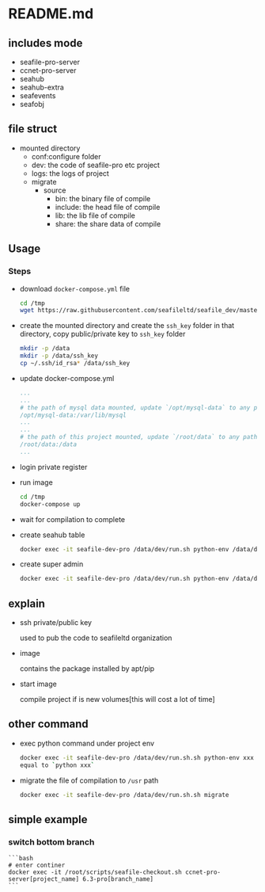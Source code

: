# README.md

## includes mode

* seafile-pro-server
* ccnet-pro-server
* seahub
* seahub-extra
* seafevents
* seafobj

## file struct

* mounted directory
  * conf:configure folder
  * dev: the code of seafile-pro etc project
  * logs: the logs of project
  * migrate
    * source
      * bin: the binary file of compile
      * include: the head file of compile
      * lib: the lib file of compile
      * share: the share data of compile

## Usage

### Steps

* download `docker-compose.yml` file

    ```bash
    cd /tmp
    wget https://raw.githubusercontent.com/seafileltd/seafile_dev/master/docker-compose.yml
    ```

* create the mounted directory and create the `ssh_key` folder in that directory, copy public/private key to `ssh_key` folder

    ```bash
    mkdir -p /data
    mkdir -p /data/ssh_key
    cp ~/.ssh/id_rsa* /data/ssh_key
    ```

* update docker-compose.yml

    ```yml
    ...
    ...
    # the path of mysql data mounted, update `/opt/mysql-data` to any path you want to save
    /opt/mysql-data:/var/lib/mysql
    ...
    ...
    # the path of this project mounted, update `/root/data` to any path you want to save
    /root/data:/data
    ...
    ```

* login private register

* run image

    ```bash
    cd /tmp
    docker-compose up
    ```

* wait for compilation to complete

* create seahub table

    ```bash
    docker exec -it seafile-dev-pro /data/dev/run.sh python-env /data/dev/seahub/manage.py syncdb
    ```

* create super admin

    ```bash
    docker exec -it seafile-dev-pro /data/dev/run.sh python-env /data/dev/seahub/manage.py createsuperuser
    ```

## explain

* ssh private/public key

    used to pub the code to seafileltd organization

* image

    contains the package installed by apt/pip

* start image

    compile project if is new volumes[this will cost a lot of time]

## other command

* exec python command under project env

    ```bash
    docker exec -it seafile-dev-pro /data/dev/run.sh.sh python-env xxx
    equal to `python xxx`
    ```

* migrate the file of compilation to `/usr` path

    ```bash
    docker exec -it seafile-dev-pro /data/dev/run.sh.sh migrate
    ```

## simple example

### switch bottom branch

    ```bash
    # enter continer
    docker exec -it /root/scripts/seafile-checkout.sh ccnet-pro-server[project_name] 6.3-pro[branch_name]
    ```
